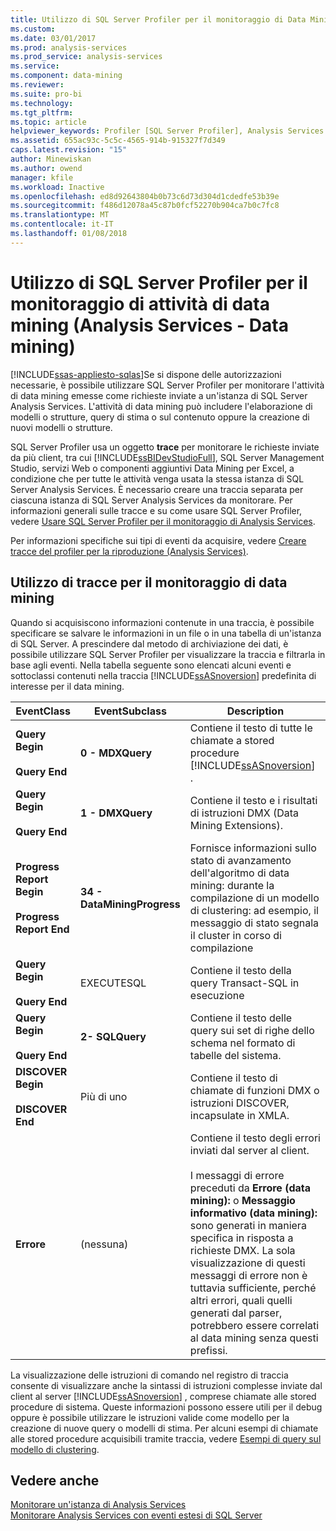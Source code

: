 ```yaml
---
title: Utilizzo di SQL Server Profiler per il monitoraggio di Data Mining | Documenti Microsoft
ms.custom: 
ms.date: 03/01/2017
ms.prod: analysis-services
ms.prod_service: analysis-services
ms.service: 
ms.component: data-mining
ms.reviewer: 
ms.suite: pro-bi
ms.technology: 
ms.tgt_pltfrm: 
ms.topic: article
helpviewer_keywords: Profiler [SQL Server Profiler], Analysis Services
ms.assetid: 655ac93c-5c5c-4565-914b-915327f7d349
caps.latest.revision: "15"
author: Minewiskan
ms.author: owend
manager: kfile
ms.workload: Inactive
ms.openlocfilehash: ed8d92643804b0b73c6d73d304d1cdedfe53b39e
ms.sourcegitcommit: f486d12078a45c87b0fcf52270b904ca7b0c7fc8
ms.translationtype: MT
ms.contentlocale: it-IT
ms.lasthandoff: 01/08/2018
---
```

# <a name="using-sql-server-profiler-to-monitor-data-mining-analysis-services---data-mining"></a>Utilizzo di SQL Server Profiler per il monitoraggio di attività di data mining (Analysis Services - Data mining)
[!INCLUDE[ssas-appliesto-sqlas](../../includes/ssas-appliesto-sqlas.md)]Se si dispone delle autorizzazioni necessarie, è possibile utilizzare SQL Server Profiler per monitorare l'attività di data mining emesse come richieste inviate a un'istanza di SQL Server Analysis Services. L'attività di data mining può includere l'elaborazione di modelli o strutture, query di stima o sul contenuto oppure la creazione di nuovi modelli o strutture.  
  
 SQL Server Profiler usa un oggetto **trace** per monitorare le richieste inviate da più client, tra cui [!INCLUDE[ssBIDevStudioFull](../../includes/ssbidevstudiofull-md.md)], SQL Server Management Studio, servizi Web o componenti aggiuntivi Data Mining per Excel, a condizione che per tutte le attività venga usata la stessa istanza di SQL Server Analysis Services. È necessario creare una traccia separata per ciascuna istanza di SQL Server Analysis Services da monitorare. Per informazioni generali sulle tracce e su come usare SQL Server Profiler, vedere [Usare SQL Server Profiler per il monitoraggio di Analysis Services](../../analysis-services/instances/use-sql-server-profiler-to-monitor-analysis-services.md).  
  
 Per informazioni specifiche sui tipi di eventi da acquisire, vedere [Creare tracce del profiler per la riproduzione &#40;Analysis Services&#41;](../../analysis-services/instances/create-profiler-traces-for-replay-analysis-services.md).  
  
## <a name="using-traces-to-monitor-data-mining"></a>Utilizzo di tracce per il monitoraggio di data mining  
 Quando si acquisiscono informazioni contenute in una traccia, è possibile specificare se salvare le informazioni in un file o in una tabella di un'istanza di SQL Server. A prescindere dal metodo di archiviazione dei dati, è possibile utilizzare SQL Server Profiler per visualizzare la traccia e filtrarla in base agli eventi. Nella tabella seguente sono elencati alcuni eventi e sottoclassi contenuti nella traccia [!INCLUDE[ssASnoversion](../../includes/ssasnoversion-md.md)] predefinita di interesse per il data mining.  
  
|EventClass|EventSubclass|Description|  
|----------------|-------------------|-----------------|  
|**Query Begin**<br /><br /> **Query End**|**0 - MDXQuery**|Contiene il testo di tutte le chiamate a stored procedure [!INCLUDE[ssASnoversion](../../includes/ssasnoversion-md.md)] .|  
|**Query Begin**<br /><br /> **Query End**|**1 - DMXQuery**|Contiene il testo e i risultati di istruzioni DMX (Data Mining Extensions).|  
|**Progress Report Begin**<br /><br /> **Progress Report End**|**34 - DataMiningProgress**|Fornisce informazioni sullo stato di avanzamento dell'algoritmo di data mining: durante la compilazione di un modello di clustering: ad esempio, il messaggio di stato segnala il cluster in corso di compilazione|  
|**Query Begin**<br /><br /> **Query End**|EXECUTESQL|Contiene il testo della query Transact-SQL in esecuzione|  
|**Query Begin**<br /><br /> **Query End**|**2- SQLQuery**|Contiene il testo delle query sui set di righe dello schema nel formato di tabelle del sistema.|  
|**DISCOVER Begin**<br /><br /> **DISCOVER End**|Più di uno|Contiene il testo di chiamate di funzioni DMX o istruzioni DISCOVER, incapsulate in XMLA.|  
|**Errore**|(nessuna)|Contiene il testo degli errori inviati dal server al client.<br /><br /> I messaggi di errore preceduti da **Errore (data mining):** o **Messaggio informativo (data mining):** sono generati in maniera specifica in risposta a richieste DMX. La sola visualizzazione di questi messaggi di errore non è tuttavia sufficiente, perché altri errori, quali quelli generati dal parser, potrebbero essere correlati al data mining senza questi prefissi.|  
  
 La visualizzazione delle istruzioni di comando nel registro di traccia consente di visualizzare anche la sintassi di istruzioni complesse inviate dal client al server [!INCLUDE[ssASnoversion](../../includes/ssasnoversion-md.md)] , comprese chiamate alle stored procedure di sistema. Queste informazioni possono essere utili per il debug oppure è possibile utilizzare le istruzioni valide come modello per la creazione di nuove query o modelli di stima. Per alcuni esempi di chiamate alle stored procedure acquisibili tramite traccia, vedere [Esempi di query sul modello di clustering](../../analysis-services/data-mining/clustering-model-query-examples.md).  
  
## <a name="see-also"></a>Vedere anche  
 [Monitorare un'istanza di Analysis Services](../../analysis-services/instances/monitor-an-analysis-services-instance.md)   
 [Monitorare Analysis Services con eventi estesi di SQL Server](../../analysis-services/instances/monitor-analysis-services-with-sql-server-extended-events.md)  
  
  
